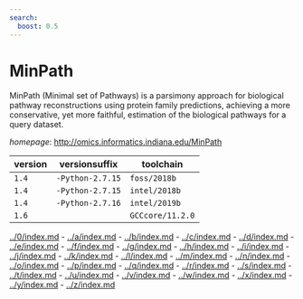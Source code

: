 ```yaml
---
search:
  boost: 0.5
---
```

# MinPath

MinPath (Minimal set of Pathways) is a parsimony approach for biological pathway reconstructions  using protein family predictions, achieving a more conservative, yet more faithful, estimation of the biological  pathways for a query dataset.

*homepage*: <http://omics.informatics.indiana.edu/MinPath>

version | versionsuffix | toolchain
--------|---------------|----------
``1.4`` | ``-Python-2.7.15`` | ``foss/2018b``
``1.4`` | ``-Python-2.7.15`` | ``intel/2018b``
``1.4`` | ``-Python-2.7.16`` | ``intel/2019b``
``1.6`` |  | ``GCCcore/11.2.0``

[../0/index.md](0) - [../a/index.md](a) - [../b/index.md](b) - [../c/index.md](c) - [../d/index.md](d) - [../e/index.md](e) - [../f/index.md](f) - [../g/index.md](g) - [../h/index.md](h) - [../i/index.md](i) - [../j/index.md](j) - [../k/index.md](k) - [../l/index.md](l) - [../m/index.md](m) - [../n/index.md](n) - [../o/index.md](o) - [../p/index.md](p) - [../q/index.md](q) - [../r/index.md](r) - [../s/index.md](s) - [../t/index.md](t) - [../u/index.md](u) - [../v/index.md](v) - [../w/index.md](w) - [../x/index.md](x) - [../y/index.md](y) - [../z/index.md](z)

